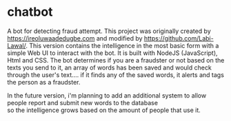 # chatbot
A bot for detecting fraud attempt.
This project was originally created by https://ireoluwaadedugbe.com and modified by https://github.com/Labi-Lawal/.
This version contains the intelligence in the most basic form with a simple Web UI to interact with the bot.
It is built with NodeJS (JavaScript), Html and CSS.
The bot determines if you are a fraudster or not based on the texts you send to it,
an array of words has been saved and would check through the user's text.... if it finds any of the saved words, 
it alerts and tags the person as a fraudster.

In the future version, i'm planning to add an additional system to allow people report and submit new words to the database  
so the intelligence grows based on the amount of people that use it. 
